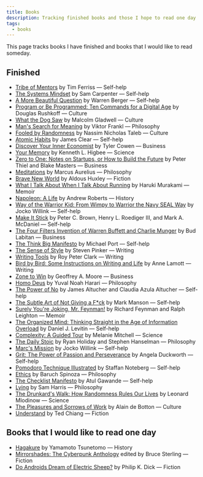 ```yaml
---
title: Books
description: Tracking finished books and those I hope to read one day
tags:
  - books
---
```


This page tracks books I have finished and books that I would like to read someday.

## Finished

- [Tribe of Mentors](https://en.wikipedia.org/wiki/Tribe_of_Mentors) by Tim Ferriss — Self-help
- [The Systems Mindset](https://en.wikipedia.org/wiki/Sam_Carpenter) by Sam Carpenter — Self-help
- [A More Beautiful Question](https://en.wikipedia.org/wiki/Warren_Berger) by Warren Berger — Self-help
- [Program or Be Programmed: Ten Commands for a Digital Age](https://en.wikipedia.org/wiki/Douglas_Rushkoff#Books) by Douglas Rushkoff — Culture
- [What the Dog Saw](https://en.wikipedia.org/wiki/Malcolm_Gladwell) by Malcolm Gladwell — Culture
- [Man's Search for Meaning](https://en.wikipedia.org/wiki/Man%27s_Search_for_Meaning) by Viktor Frankl — Philosophy
- [Fooled by Randomness](https://en.wikipedia.org/wiki/Nassim_Nicholas_Taleb#Bibliography) by Nassim Nicholas Taleb — Culture
- [Atomic Habits](https://en.wikipedia.org/wiki/James_Clear) by James Clear — Self-help
- [Discover Your Inner Economist](https://en.wikipedia.org/wiki/Tyler_Cowen#Bibliography) by Tyler Cowen — Business
- [Your Memory](https://en.wikipedia.org/wiki/Kenneth_L._Higbee) by Kenneth L. Higbee — Science
- [Zero to One: Notes on Startups, or How to Build the Future](https://en.wikipedia.org/wiki/Zero_to_One) by Peter Thiel and Blake Masters — Business
- [Meditations](https://en.wikipedia.org/wiki/Meditations) by Marcus Aurelius — Philosophy
- [Brave New World](https://en.wikipedia.org/wiki/Brave_New_World) by Aldous Huxley — Fiction
- [What I Talk About When I Talk About Running](https://en.wikipedia.org/wiki/What_I_Talk_About_When_I_Talk_About_Running) by Haruki Murakami — Memoir
- [Napoleon: A Life](https://en.wikipedia.org/wiki/Andrew_Roberts_(historian)) by Andrew Roberts — History
- [Way of the Warrior Kid: From Wimpy to Warrior the Navy SEAL Way](https://en.wikipedia.org/wiki/Jocko_Willink) by Jocko Willink — Self-help
- [Make It Stick](https://en.wikipedia.org/wiki/Make_It_Stick) by Peter C. Brown, Henry L. Roediger III, and Mark A. McDaniel — Self-help
- [The Four Filters Invention of Warren Buffett and Charlie Munger](https://en.wikipedia.org/wiki/Warren_Buffett) by Bud Labitan — Business
- [The Think Big Manifesto](https://en.wikipedia.org/wiki/Michael_Port) by Michael Port — Self-help
- [The Sense of Style](https://en.wikipedia.org/wiki/The_Sense_of_Style) by Steven Pinker — Writing
- [Writing Tools](https://en.wikipedia.org/wiki/Roy_Peter_Clark) by Roy Peter Clark — Writing
- [Bird by Bird: Some Instructions on Writing and Life](https://en.wikipedia.org/wiki/Bird_by_Bird) by Anne Lamott — Writing
- [Zone to Win](https://en.wikipedia.org/wiki/Geoffrey_Moore) by Geoffrey A. Moore — Business
- [Homo Deus](https://en.wikipedia.org/wiki/Homo_Deus:_A_Brief_History_of_Tomorrow) by Yuval Noah Harari — Philosophy
- [The Power of No](https://en.wikipedia.org/wiki/James_Altucher#Books) by James Altucher and Claudia Azula Altucher — Self-help
- [The Subtle Art of Not Giving a F*ck](https://en.wikipedia.org/wiki/The_Subtle_Art_of_Not_Giving_a_F*ck) by Mark Manson — Self-help
- [Surely You're Joking, Mr. Feynman!](https://en.wikipedia.org/wiki/Surely_You%27re_Joking,_Mr._Feynman!) by Richard Feynman and Ralph Leighton — Memoir
- [The Organized Mind: Thinking Straight in the Age of Information Overload](https://en.wikipedia.org/wiki/Daniel_J._Levitin#Books) by Daniel J. Levitin — Self-help
- [Complexity: A Guided Tour](https://en.wikipedia.org/wiki/Complexity:_A_Guided_Tour) by Melanie Mitchell — Science
- [The Daily Stoic](https://en.wikipedia.org/wiki/Ryan_Holiday#Books) by Ryan Holiday and Stephen Hanselman — Philosophy
- [Marc's Mission](https://en.wikipedia.org/wiki/Jocko_Willink#Books) by Jocko Willink — Self-help
- [Grit: The Power of Passion and Perseverance](https://en.wikipedia.org/wiki/Grit_(book)) by Angela Duckworth — Self-help
- [Pomodoro Technique Illustrated](https://en.wikipedia.org/wiki/Pomodoro_Technique) by Staffan Noteberg — Self-help
- [Ethics](https://en.wikipedia.org/wiki/Ethics_(Spinoza)) by Baruch Spinoza — Philosophy
- [The Checklist Manifesto](https://en.wikipedia.org/wiki/The_Checklist_Manifesto) by Atul Gawande — Self-help
- [Lying](https://en.wikipedia.org/wiki/Sam_Harris#Writings) by Sam Harris — Philosophy
- [The Drunkard's Walk: How Randomness Rules Our Lives](https://en.wikipedia.org/wiki/The_Drunkard%27s_Walk) by Leonard Mlodinow — Science
- [The Pleasures and Sorrows of Work](https://en.wikipedia.org/wiki/Alain_de_Botton#Works) by Alain de Botton — Culture
- [Understand](https://en.wikipedia.org/wiki/Ted_Chiang_bibliography#Short_fiction) by Ted Chiang — Fiction

## Books that I would like to read one day

- [Hagakure](https://en.wikipedia.org/wiki/Hagakure) by Yamamoto Tsunetomo — History
- [Mirrorshades: The Cyberpunk Anthology](https://en.wikipedia.org/wiki/Mirrorshades) edited by Bruce Sterling — Fiction
- [Do Androids Dream of Electric Sheep?](https://en.wikipedia.org/wiki/Do_Androids_Dream_of_Electric_Sheep%3F) by Philip K. Dick — Fiction

